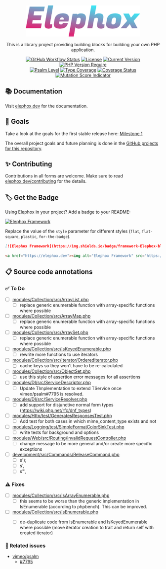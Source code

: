 <p align=center>
  <img src="https://raw.githubusercontent.com/elephox-dev/.github/main/profile/logo.svg" alt="Elephox Logo" height=100>
</p>

<p align=center>
  This is a library project providing building blocks for building your own PHP application.
</p>

<p align="center">
  <a href="https://github.com/elephox-dev/framework/actions/workflows/ci.yml"><img alt="GitHub Workflow Status" src="https://img.shields.io/github/actions/workflow/status/elephox-dev/framework/ci.yml?branch=develop&label=CI&logo=github&style=for-the-badge"></a>
  <a href="https://packagist.org/packages/elephox/framework"><img src="https://img.shields.io/packagist/l/elephox/framework?style=for-the-badge" alt="License"></a>
  <a href="https://packagist.org/packages/elephox/framework"><img src="https://img.shields.io/packagist/v/elephox/framework?label=version&style=for-the-badge" alt="Current Version"></a>
  <a href="https://packagist.org/packages/elephox/framework"><img src="https://img.shields.io/packagist/php-v/elephox/framework?style=for-the-badge&logo=php" alt="PHP Version Require"></a>
  <br>
  <a href="https://shepherd.dev/github/elephox-dev/framework"><img src="https://img.shields.io/endpoint?url=https://shepherd.dev/github/elephox-dev/framework/level&style=for-the-badge" alt="Psalm Level"></a>
  <a href="https://shepherd.dev/github/elephox-dev/framework"><img src="https://img.shields.io/endpoint?url=https://shepherd.dev/github/elephox-dev/framework/coverage&style=for-the-badge&label=type%20coverage" alt="Type Coverage"></a>
  <a href="https://coveralls.io/github/elephox-dev/framework?branch=develop"><img src="https://img.shields.io/coveralls/github/elephox-dev/framework/develop?style=for-the-badge&label=test%20coverage" alt="Coverage Status"></a>
  <a href="https://dashboard.stryker-mutator.io/reports/github.com/elephox-dev/framework/develop"><img src="https://img.shields.io/endpoint?style=for-the-badge&url=https%3A%2F%2Fbadge-api.stryker-mutator.io%2Fgithub.com%2Felephox-dev%2Fframework%2Fdevelop" alt="Mutation Score Indicator"></a>
</p>

## 📚 Documentation

Visit [elephox.dev](https://elephox.dev) for the documentation.

## 🎯 Goals

Take a look at the goals for the first stable release here: [Milestone 1](https://github.com/elephox-dev/framework/milestone/1)

The overall project goals and future planning is done in the [GitHub projects for this repository](https://github.com/elephox-dev/framework/projects).

## ✨ Contributing

Contributions in all forms are welcome. Make sure to read [elephox.dev/contributing](https://elephox.dev/contributing) for the details.

## 🏷️ Get the Badge

Using Elephox in your project? Add a badge to your README:

[![Elephox Framework](https://img.shields.io/badge/framework-Elephox-blue?style=flat)](https://elephox.dev)

Replace the value of the `style` parameter for different styles (`flat`, `flat-square`, `plastic`, `for-the-badge`).

```markdown
[![Elephox Framework](https://img.shields.io/badge/framework-Elephox-blue?style=flat)](https://elephox.dev)
```
```html
<a href="https://elephox.dev"><img alt="Elephox Framework" src="https://img.shields.io/badge/framework-Elephox-blue?style=flat"></a>
```

<!-- start annotations -->

## 📋 Source code annotations

### ✅ To Do

- [ ] [modules/Collection/src/ArrayList.php](https://github.com/elephox-dev/framework/tree/release/0.9/modules/Collection/src/ArrayList.php)
  - [ ] replace generic enumerable function with array-specific functions where possible
- [ ] [modules/Collection/src/ArrayMap.php](https://github.com/elephox-dev/framework/tree/release/0.9/modules/Collection/src/ArrayMap.php)
  - [ ] replace generic enumerable function with array-specific functions where possible
- [ ] [modules/Collection/src/ArraySet.php](https://github.com/elephox-dev/framework/tree/release/0.9/modules/Collection/src/ArraySet.php)
  - [ ] replace generic enumerable function with array-specific functions where possible
- [ ] [modules/Collection/src/IsKeyedEnumerable.php](https://github.com/elephox-dev/framework/tree/release/0.9/modules/Collection/src/IsKeyedEnumerable.php)
  - [ ] rewrite more functions to use iterators
- [ ] [modules/Collection/src/Iterator/OrderedIterator.php](https://github.com/elephox-dev/framework/tree/release/0.9/modules/Collection/src/Iterator/OrderedIterator.php)
  - [ ] cache keys so they won't have to be re-calculated
- [ ] [modules/Collection/src/ObjectSet.php](https://github.com/elephox-dev/framework/tree/release/0.9/modules/Collection/src/ObjectSet.php)
  - [ ] use this style of assertion error messages for all assertions
- [ ] [modules/DI/src/ServiceDescriptor.php](https://github.com/elephox-dev/framework/tree/release/0.9/modules/DI/src/ServiceDescriptor.php)
  - [ ] Update TImplementation to extend TService once vimeo/psalm#7795 is resolved.
- [ ] [modules/DI/src/ServiceResolver.php](https://github.com/elephox-dev/framework/tree/release/0.9/modules/DI/src/ServiceResolver.php)
  - [ ] add support for disjunctive normal form types (https://wiki.php.net/rfc/dnf_types)
- [ ] [modules/Http/test/GeneratesResponsesTest.php](https://github.com/elephox-dev/framework/tree/release/0.9/modules/Http/test/GeneratesResponsesTest.php)
  - [ ] Add test for both cases in which mime_content_type exists and not
- [ ] [modules/Logging/test/SimpleFormatColorSinkTest.php](https://github.com/elephox-dev/framework/tree/release/0.9/modules/Logging/test/SimpleFormatColorSinkTest.php)
  - [ ] write tests for background and options
- [ ] [modules/Web/src/Routing/InvalidRequestController.php](https://github.com/elephox-dev/framework/tree/release/0.9/modules/Web/src/Routing/InvalidRequestController.php)
  - [ ] change message to be more general and/or create more specific exceptions
- [ ] [development/src/Commands/ReleaseCommand.php](https://github.com/elephox-dev/framework/tree/release/0.9/development/src/Commands/ReleaseCommand.php)
  - [ ] s');
  - [ ] s',
  - [ ] s"',

### ⚠️ Fixes

- [ ] [modules/Collection/src/IsArrayEnumerable.php](https://github.com/elephox-dev/framework/tree/release/0.9/modules/Collection/src/IsArrayEnumerable.php)
  - [ ] this seems to be worse than the generic implementation in IsEnumerable (according to phpbench). This can be improved.
- [ ] [modules/Collection/src/IsEnumerable.php](https://github.com/elephox-dev/framework/tree/release/0.9/modules/Collection/src/IsEnumerable.php)
  - [ ] de-duplicate code from IsEnumerable and IsKeyedEnumerable where possible (move iterator creation to trait and return self with created iterator)


### 🚧 Related issues

- [vimeo/psalm](https://github.com/vimeo/psalm)
  - [#7795](https://github.com/vimeo/psalm/issues/7795)

<!-- end annotations -->
